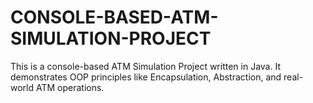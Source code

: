 # CONSOLE-BASED-ATM-SIMULATION-PROJECT
This is a console-based ATM Simulation Project written in Java. It demonstrates OOP principles like Encapsulation, Abstraction, and real-world ATM operations.
